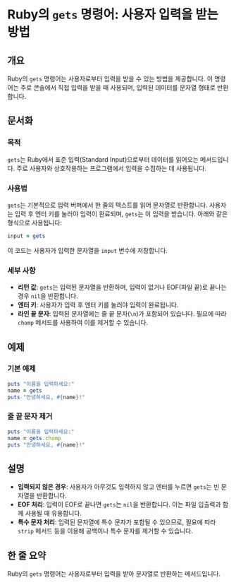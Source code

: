<!--
Meta Description: # Ruby의 `gets` 명령어: 사용자 입력을 받는 방법 ## 개요 Ruby의 `gets` 명령어는 사용자로부터 입력을 받을 수 있는 방법을 제공합니다. 이 명령어는 주로 콘솔에서 직접 입력을 받을 때 사용되며, 입력된 데이터를 문자열 형태로 반환합니다. ## 문서...
Meta Keywords: gets, 입력을, 반환합니다, 입력된, 입력이
-->

# Ruby의 `gets` 명령어: 사용자 입력을 받는 방법

## 개요
Ruby의 `gets` 명령어는 사용자로부터 입력을 받을 수 있는 방법을 제공합니다. 이 명령어는 주로 콘솔에서 직접 입력을 받을 때 사용되며, 입력된 데이터를 문자열 형태로 반환합니다.

## 문서화

### 목적
`gets`는 Ruby에서 표준 입력(Standard Input)으로부터 데이터를 읽어오는 메서드입니다. 주로 사용자와 상호작용하는 프로그램에서 입력을 수집하는 데 사용됩니다.

### 사용법
`gets`는 기본적으로 입력 버퍼에서 한 줄의 텍스트를 읽어 문자열로 반환합니다. 사용자는 입력 후 엔터 키를 눌러야 입력이 완료되며, `gets`는 이 입력을 받습니다. 아래와 같은 형식으로 사용됩니다:

```ruby
input = gets
```

이 코드는 사용자가 입력한 문자열을 `input` 변수에 저장합니다.

### 세부 사항
- **리턴 값**: `gets`는 입력된 문자열을 반환하며, 입력이 없거나 EOF(파일 끝)로 끝나는 경우 `nil`을 반환합니다.
- **엔터 키**: 사용자가 입력 후 엔터 키를 눌러야 입력이 완료됩니다.
- **라인 끝 문자**: 입력된 문자열에는 줄 끝 문자(`\n`)가 포함되어 있습니다. 필요에 따라 `chomp` 메서드를 사용하여 이를 제거할 수 있습니다.

## 예제

### 기본 예제
```ruby
puts "이름을 입력하세요:"
name = gets
puts "안녕하세요, #{name}!"
```

### 줄 끝 문자 제거
```ruby
puts "이름을 입력하세요:"
name = gets.chomp
puts "안녕하세요, #{name}!"
```

## 설명
- **입력되지 않은 경우**: 사용자가 아무것도 입력하지 않고 엔터를 누르면 `gets`는 빈 문자열을 반환합니다.
- **EOF 처리**: 입력이 EOF로 끝나면 `gets`는 `nil`을 반환합니다. 이는 파일 입출력과 함께 사용될 때 유용합니다.
- **특수 문자 처리**: 입력된 문자열에 특수 문자가 포함될 수 있으므로, 필요에 따라 `strip` 메서드 등을 이용해 공백이나 특수 문자를 제거할 수 있습니다.

## 한 줄 요약
Ruby의 `gets` 명령어는 사용자로부터 입력을 받아 문자열로 반환하는 메서드입니다.